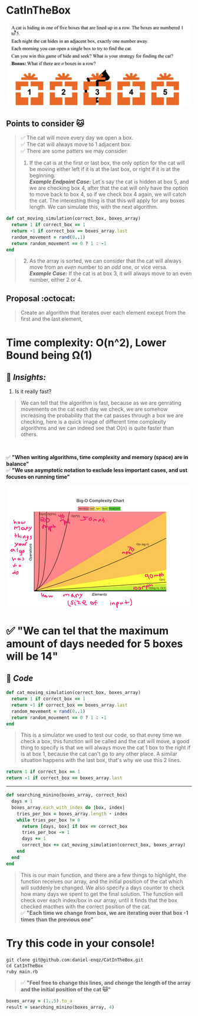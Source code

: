 # CatInTheBox
<p align="center">
  <img src="assets/image.png" />
</p>

## Points to consider 🐱
> ✅ The cat will move every day we open a box.<br>
> ✅ The cat will always move to 1 adjacent box. <br>
> ✅ There are some patters we may consider: <br>
> 1. If the cat is at the first or last box, the only option for the cat will be moving either left if it is at the last box, or right if it is at the beginning. <br>
> **_Example Endpoint Case:_** Let´s say the cat is hidden at box 5, and we are checking box 4, after that the cat will only have the option to move back to box 4, so if we check box 4 again, we will catch the cat. The interesting thing is that this will apply for any boxes length.
> We can simulate this, with the next algorithm.
```ruby
def cat_moving_simulation(correct_box, boxes_array)
  return 1 if correct_box == 1
  return -1 if correct_box == boxes_array.last
  random_movement = rand(0..1)
  return random_movement == 0 ? 1 : -1
end
```
> 2. As the array is sorted, we can consider that the cat will always move from an _even_ number to an _odd_ one, or vice versa. <br>
> **_Example Case:_** If the cat is at box 3, it will always move to an even number, either 2 or 4. 

## Proposal :octocat:
> Create an algorithm that iterates over each element except from the first and the last element, 

# Time complexity: O(n^2), Lower Bound being Ω(1)

## 🧦 **_Insights:_** 
1. Is it really fast?
> We can tell that the algorithm is fast, because as we are genrating movements on the cat each day we check, we are somehow increasing the probability that the cat passes through a box we are checking, here is a quick image of different time complexity algorithms and we can indeed see that O(n) is quite faster than others.
<br>

✅ **"When writing algorithms, time complexity and memory (space) are in balance"** <br>
✅ **"We use asymptotic notation to exclude less important cases, and ust focuses on running time"**

<p align="center">
  <img src="assets/complexity.png" />
</p>

# ✅ **"We can tel that the maximum amount of days needed for 5 boxes will be 14"** <br>

## 🧦 **_Code_** 
```ruby
def cat_moving_simulation(correct_box, boxes_array)
  return 1 if correct_box == 1
  return -1 if correct_box == boxes_array.last
  random_movement = rand(0..1)
  return random_movement == 0 ? 1 : -1
end
```
> This is a simulator we used to test our code, so that evrey time we check a box, this function will be called and the cat will move, a good thing to specify is that we will always move the cat 1 box to the right if is at box 1, because the cat can't go to any other place. A similar situation happens with the last box, that's why we use this 2 lines.
```ruby
return 1 if correct_box == 1
return -1 if correct_box == boxes_array.last
```
<hr>

```ruby
def searching_minino(boxes_array, correct_box)
  days = 1
  boxes_array.each_with_index do |box, index|
    tries_per_box = boxes_array.length - index
    while tries_per_box != 0
      return [days, box] if box == correct_box
      tries_per_box -= 1
      days += 1
      correct_box += cat_moving_simulation(correct_box, boxes_array)
    end
  end
end
```
> This is our main function, and there are a few things to highlight, the function receives our array, and the initial position of the cat which will suddenly be changed. We also specify a days counter to check how many days we spent to get the final solution. The function will check over each index/box in our array, until it finds that the box checked macthes with the correct position of the cat. <br>
> ✅ **"Each time we change from box, we are iterating over that box -1 times than the previous one"**

# Try this code in your console!
```
git clone git@github.com:daniel-enqz/CatInTheBox.git
cd CatInTheBox
ruby main.rb
```
> ✅ **"Feel free to change this lines, and chenge the length of the array and the initial position of the cat 🐱"**
```ruby
boxes_array = (1..5).to_a
result = searching_minino(boxes_array, 4)
```
